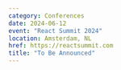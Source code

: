 ```yaml
---
category: Conferences
date: 2024-06-12
event: "React Summit 2024"
location: Amsterdam, NL
href: https://reactsummit.com
title: "To Be Announced"
---
```

